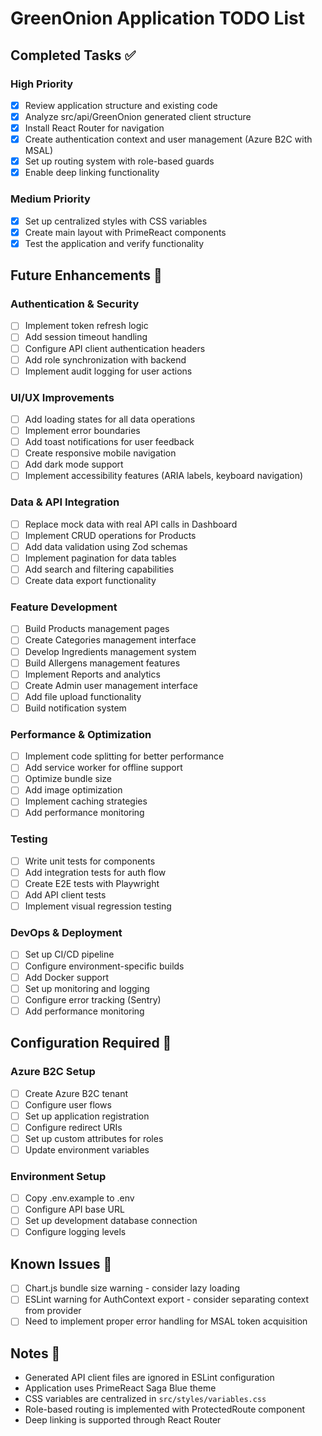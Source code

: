 # GreenOnion Application TODO List

## Completed Tasks ✅

### High Priority
- [x] Review application structure and existing code
- [x] Analyze src/api/GreenOnion generated client structure
- [x] Install React Router for navigation
- [x] Create authentication context and user management (Azure B2C with MSAL)
- [x] Set up routing system with role-based guards
- [x] Enable deep linking functionality

### Medium Priority
- [x] Set up centralized styles with CSS variables
- [x] Create main layout with PrimeReact components
- [x] Test the application and verify functionality

## Future Enhancements 🚀

### Authentication & Security
- [ ] Implement token refresh logic
- [ ] Add session timeout handling
- [ ] Configure API client authentication headers
- [ ] Add role synchronization with backend
- [ ] Implement audit logging for user actions

### UI/UX Improvements
- [ ] Add loading states for all data operations
- [ ] Implement error boundaries
- [ ] Add toast notifications for user feedback
- [ ] Create responsive mobile navigation
- [ ] Add dark mode support
- [ ] Implement accessibility features (ARIA labels, keyboard navigation)

### Data & API Integration
- [ ] Replace mock data with real API calls in Dashboard
- [ ] Implement CRUD operations for Products
- [ ] Add data validation using Zod schemas
- [ ] Implement pagination for data tables
- [ ] Add search and filtering capabilities
- [ ] Create data export functionality

### Feature Development
- [ ] Build Products management pages
- [ ] Create Categories management interface
- [ ] Develop Ingredients management system
- [ ] Build Allergens management features
- [ ] Implement Reports and analytics
- [ ] Create Admin user management interface
- [ ] Add file upload functionality
- [ ] Build notification system

### Performance & Optimization
- [ ] Implement code splitting for better performance
- [ ] Add service worker for offline support
- [ ] Optimize bundle size
- [ ] Add image optimization
- [ ] Implement caching strategies
- [ ] Add performance monitoring

### Testing
- [ ] Write unit tests for components
- [ ] Add integration tests for auth flow
- [ ] Create E2E tests with Playwright
- [ ] Add API client tests
- [ ] Implement visual regression testing

### DevOps & Deployment
- [ ] Set up CI/CD pipeline
- [ ] Configure environment-specific builds
- [ ] Add Docker support
- [ ] Set up monitoring and logging
- [ ] Configure error tracking (Sentry)
- [ ] Add performance monitoring

## Configuration Required 🔧

### Azure B2C Setup
- [ ] Create Azure B2C tenant
- [ ] Configure user flows
- [ ] Set up application registration
- [ ] Configure redirect URIs
- [ ] Set up custom attributes for roles
- [ ] Update environment variables

### Environment Setup
- [ ] Copy .env.example to .env
- [ ] Configure API base URL
- [ ] Set up development database connection
- [ ] Configure logging levels

## Known Issues 🐛

- [ ] Chart.js bundle size warning - consider lazy loading
- [ ] ESLint warning for AuthContext export - consider separating context from provider
- [ ] Need to implement proper error handling for MSAL token acquisition

## Notes 📝

- Generated API client files are ignored in ESLint configuration
- Application uses PrimeReact Saga Blue theme
- CSS variables are centralized in `src/styles/variables.css`
- Role-based routing is implemented with ProtectedRoute component
- Deep linking is supported through React Router